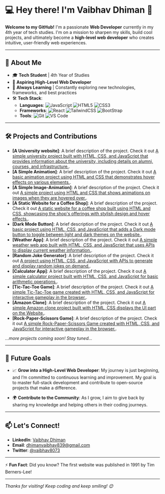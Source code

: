 # 💻 Hey there! I'm Vaibhav Dhiman 👋

**Welcome to my GitHub!** I'm a passionate **Web Developer** currently in my 4th year of tech studies. I'm on a mission to sharpen my skills, build cool projects, and ultimately become a **high-level web developer** who creates intuitive, user-friendly web experiences.

---

## 🚀 About Me

- 🎓 **Tech Student** | 4th Year of Studies
- 💼 **Aspiring High-Level Web Developer**
- 🌱 **Always Learning** | Constantly exploring new technologies, frameworks, and best practices
- 🛠️ **Tech Stack**:
  - **Languages**: ![JavaScript](https://img.shields.io/badge/-JavaScript-F7DF1E?style=flat&logo=JavaScript&logoColor=black) ![HTML5](https://img.shields.io/badge/-HTML5-E34F26?style=flat&logo=HTML5&logoColor=white) ![CSS3](https://img.shields.io/badge/-CSS3-1572B6?style=flat&logo=CSS3&logoColor=white)
  - **Frameworks**: ![React](https://img.shields.io/badge/-React-61DAFB?style=flat&logo=React&logoColor=white) ![TailwindCSS](https://img.shields.io/badge/-TailwindCSS-61DAFB?style=flat&logo=React&logoColor=white) ![BootStrap](https://img.shields.io/badge/-BootStrap-61DAFB?style=flat&logo=React&logoColor=white)
  - **Tools**: ![Git](https://img.shields.io/badge/-Git-F05032?style=flat&logo=Git&logoColor=white) ![VS Code](https://img.shields.io/badge/-VS%20Code-007ACC?style=flat&logo=Visual%20Studio%20Code&logoColor=white)

---

## 🛠️ Projects and Contributions

- **[A University website]**: A brief description of the project. Check it out [A simple university project built with HTML, CSS, and JavaScript that provides information about the university, including details on alumni, courses, and infrastructure.](https://github.com/VaibhavDhiman02/Responsive-website).
- **[A Simple Animation]**: A brief description of the project. Check it out [A basic animation project using HTML and CSS that demonstrates hover effects on various elements.](https://github.com/VaibhavDhiman02/Animations).
- **[A Simple Image-Animation]**: A brief description of the project. Check it out [A simple project using HTML and CSS that shows animations on images when they are hovered over.](https://github.com/VaibhavDhiman02/Image-Animation).
- **[A Static Website for a Coffee Shop]**: A brief description of the project. Check it out [A static website for a coffee shop built using HTML and CSS, showcasing the shop's offerings with stylish design and hover effects.](https://github.com/VaibhavDhiman02/Coffee_shop).
- **[Dark Mode Button]**: A brief description of the project. Check it out [A basic project using HTML, CSS, and JavaScript that adds a Dark mode button to toggle between light and dark themes on the website.](https://github.com/VaibhavDhiman02/DarkMode_Toggle).
- **[Weather App]**: A brief description of the project. Check it out [A simple weather web app built with HTML, CSS, and JavaScript that uses APIs to display current weather information.](https://github.com/VaibhavDhiman02/Weather_App).
- **[Random Joke Generator]**: A brief description of the project. Check it out [A project using HTML, CSS, and JavaScript with APIs to generate and display random jokes on demand.](https://github.com/VaibhavDhiman02/Joke-Generator).
- **[Calculator App]**: A brief description of the project. Check it out [A simple calculator project built with HTML, CSS, and JavaScript for basic arithmetic operations.](https://github.com/VaibhavDhiman02/CalculatorApp).
- **[Tic-Tac-Toe Game]**: A brief description of the project. Check it out [A simple Tic-Tac-Toe game created with HTML, CSS, and JavaScript for interactive gameplay in the browser.](https://github.com/VaibhavDhiman02/Tic-Tac-Toe-Game).
- **[Amazon Clone]**: A brief description of the project. Check it out [A simple Amazon clone project built with HTML, CSS displays the UI part on the Website.](https://github.com/VaibhavDhiman02/amazonClone).
- **[Rock-Paper-Scissors Game]**: A brief description of the project. Check it out [A simple Rock-Paper-Scissors Game created with HTML, CSS, and JavaScript for interactive gameplay in the browser.](https://github.com/VaibhavDhiman02/Rock-paper-Scissors-Game).

*...more projects coming soon! Stay tuned...*

---

## 🌟 Future Goals

- 📈 **Grow into a High-Level Web Developer**: My journey is just beginning, and I’m committed to continuous learning and improvement. My goal is to master full-stack development and contribute to open-source projects that make a difference.

- 🌍 **Contribute to the Community**: As I grow, I aim to give back by sharing my knowledge and helping others in their coding journeys.

---

## 📫 Let's Connect!

- **LinkedIn**: [Vaibhav Dhiman](https://www.linkedin.com/in/vaibhav-dhiman-308bab213/)
- **Email**: [dhimanvaibhav839@gmail.com](dhimanvaibhav839@gmail.com)
- **Twitter**: [@vaibhav8073](https://instagram.com/vaibhav8073/)

---

⚡️ **Fun Fact**: Did you know? The first website was published in 1991 by Tim Berners-Lee!

---

*Thanks for visiting! Keep coding and keep smiling! 😊*
